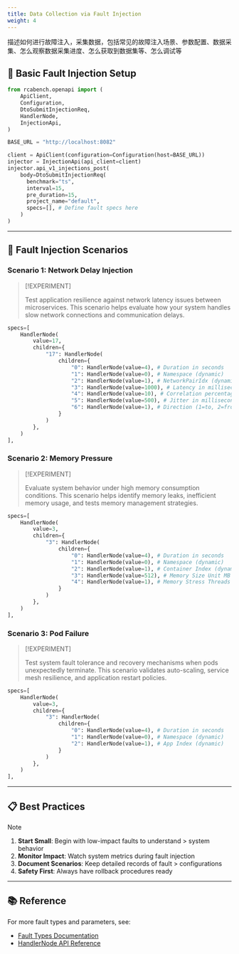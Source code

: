```yaml
---
title: Data Collection via Fault Injection
weight: 4
---
```


描述如何进行故障注入，采集数据，包括常见的故障注入场景、参数配置、数据采集、怎么观察数据采集进度、怎么获取到数据集等、怎么调试等

## 🚀 Basic Fault Injection Setup

```python
from rcabench.openapi import (
    ApiClient,
    Configuration,
    DtoSubmitInjectionReq,
    HandlerNode,
    InjectionApi,
)

BASE_URL = "http://localhost:8082"

client = ApiClient(configuration=Configuration(host=BASE_URL))
injector = InjectionApi(api_client=client)
injector.api_v1_injections_post(
    body=DtoSubmitInjectionReq(
      benchmark="ts",
      interval=15,
      pre_duration=15,
      project_name="default",
      specs=[], # Define fault specs here
    )
)
```

---

## 🔧 Fault Injection Scenarios

### Scenario 1: Network Delay Injection

> [!EXPERIMENT]
>
> Test application resilience against network latency issues between microservices. This scenario helps evaluate how your system handles slow network connections and communication delays.

```python
specs=[
    HandlerNode(
        value=17,
        children={
            "17": HandlerNode(
                children={
                    "0": HandlerNode(value=4), # Duration in seconds
                    "1": HandlerNode(value=0), # Namespace (dynamic)
                    "2": HandlerNode(value=1), # NetworkPairIdx (dynamic)
                    "3": HandlerNode(value=1000), # Latency in milliseconds
                    "4": HandlerNode(value=10), # Correlation percentage
                    "5": HandlerNode(value=500), # Jitter in milliseconds
                    "6": HandlerNode(value=1), # Direction (1=to, 2=from, 3=both)
                }
            )
        },
    )
],
```

### Scenario 2: Memory Pressure

> [!EXPERIMENT]
>
> Evaluate system behavior under high memory consumption conditions. This scenario helps identify memory leaks, inefficient memory usage, and tests memory management strategies.

```python
specs=[
    HandlerNode(
        value=3,
        children={
            "3": HandlerNode(
                children={
                    "0": HandlerNode(value=4), # Duration in seconds
                    "1": HandlerNode(value=0), # Namespace (dynamic)
                    "2": HandlerNode(value=1), # Container Index (dynamic)
                    "3": HandlerNode(value=512), # Memory Size Unit MB
                    "4": HandlerNode(value=1), # Memory Stress Threads
                }
            )
        },
    )
],
```

### Scenario 3: Pod Failure

> [!EXPERIMENT]
>
> Test system fault tolerance and recovery mechanisms when pods unexpectedly terminate. This scenario validates auto-scaling, service mesh resilience, and application restart policies.

```python
specs=[
    HandlerNode(
        value=3,
        children={
            "3": HandlerNode(
                children={
                    "0": HandlerNode(value=4), # Duration in seconds
                    "1": HandlerNode(value=0), # Namespace (dynamic)
                    "2": HandlerNode(value=1), # App Index (dynamic)
                }
            )
        },
    )
],
```

---

## 📋 Best Practices

> [!NOTE]
>
> 1. **Start Small**: Begin with low-impact faults to understand > system behavior
> 2. **Monitor Impact**: Watch system metrics during fault injection
> 3. **Document Scenarios**: Keep detailed records of fault > configurations
> 4. **Safety First**: Always have rollback procedures ready

---

## 📚 Reference

For more fault types and parameters, see:

- [Fault Types Documentation](../reference/fault-types)
- [HandlerNode API Reference](../reference/api)
